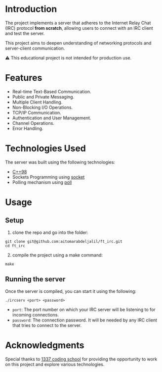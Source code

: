 

# Introduction
The project implements a server that adheres to the Internet Relay Chat (IRC) protocol **from scratch**,
allowing users to connect with an IRC client and test the server.

This project aims to deepen understanding of networking protocols and server-client communication.

:warning: This educational project is not intended for production use.

# Features

- Real-time Text-Based Communication.
- Public and Private Messaging.
- Multiple Client Handling.
- Non-Blocking I/O Operations.
- TCP/IP Communication.
- Authentication and User Management.
- Channel Operations.
- Error Handling.

# Technologies Used

The server was built using the following technologies:

- [C++98](https://en.wikipedia.org/wiki/C%2B%2B)
- Sockets Programming using [socket](https://man7.org/linux/man-pages/man2/socket.2.html)
- Polling mechanism using [poll](https://man7.org/linux/man-pages/man2/poll.2.html)

# Usage

## Setup

1) clone the repo and go into the folder:

```
git clone git@github.com:aitomarabdeljalil/ft_irc.git
cd ft_irc
```

2) compile the project using a make command:

```
make
```

## Running the server

Once the server is compiled, you can start it using the following:

```
./ircserv <port> <password>
```

- `port`: The port number on which your IRC server will be listening to for incoming connections.
- `password`: The connection password. It will be needed by any IRC client that tries to connect to the server.

# Acknowledgments

Special thanks to [1337 coding school](https://1337.ma/en/) for providing the opportunity to work on this project and explore various technologies.
